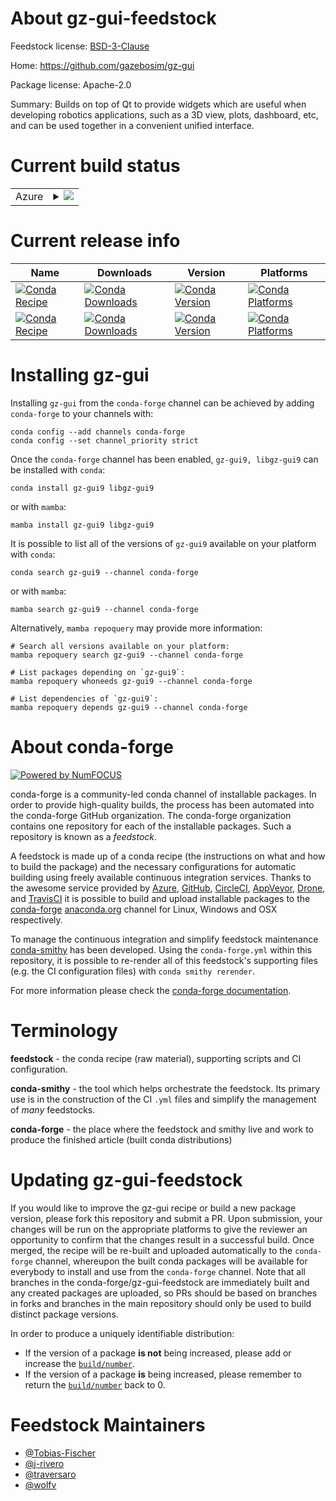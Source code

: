 About gz-gui-feedstock
======================

Feedstock license: [BSD-3-Clause](https://github.com/conda-forge/gz-gui-feedstock/blob/main/LICENSE.txt)

Home: https://github.com/gazebosim/gz-gui

Package license: Apache-2.0

Summary:  Builds on top of Qt to provide widgets which are useful when developing robotics applications, such as a 3D view, plots, dashboard, etc, and can be used together in a convenient unified interface.

Current build status
====================


<table>
    
  <tr>
    <td>Azure</td>
    <td>
      <details>
        <summary>
          <a href="https://dev.azure.com/conda-forge/feedstock-builds/_build/latest?definitionId=17652&branchName=main">
            <img src="https://dev.azure.com/conda-forge/feedstock-builds/_apis/build/status/gz-gui-feedstock?branchName=main">
          </a>
        </summary>
        <table>
          <thead><tr><th>Variant</th><th>Status</th></tr></thead>
          <tbody><tr>
              <td>linux_64_python3.11.____cpython</td>
              <td>
                <a href="https://dev.azure.com/conda-forge/feedstock-builds/_build/latest?definitionId=17652&branchName=main">
                  <img src="https://dev.azure.com/conda-forge/feedstock-builds/_apis/build/status/gz-gui-feedstock?branchName=main&jobName=linux&configuration=linux%20linux_64_python3.11.____cpython" alt="variant">
                </a>
              </td>
            </tr><tr>
              <td>linux_64_python3.12.____cpython</td>
              <td>
                <a href="https://dev.azure.com/conda-forge/feedstock-builds/_build/latest?definitionId=17652&branchName=main">
                  <img src="https://dev.azure.com/conda-forge/feedstock-builds/_apis/build/status/gz-gui-feedstock?branchName=main&jobName=linux&configuration=linux%20linux_64_python3.12.____cpython" alt="variant">
                </a>
              </td>
            </tr><tr>
              <td>linux_aarch64_python3.11.____cpython</td>
              <td>
                <a href="https://dev.azure.com/conda-forge/feedstock-builds/_build/latest?definitionId=17652&branchName=main">
                  <img src="https://dev.azure.com/conda-forge/feedstock-builds/_apis/build/status/gz-gui-feedstock?branchName=main&jobName=linux&configuration=linux%20linux_aarch64_python3.11.____cpython" alt="variant">
                </a>
              </td>
            </tr><tr>
              <td>linux_aarch64_python3.12.____cpython</td>
              <td>
                <a href="https://dev.azure.com/conda-forge/feedstock-builds/_build/latest?definitionId=17652&branchName=main">
                  <img src="https://dev.azure.com/conda-forge/feedstock-builds/_apis/build/status/gz-gui-feedstock?branchName=main&jobName=linux&configuration=linux%20linux_aarch64_python3.12.____cpython" alt="variant">
                </a>
              </td>
            </tr><tr>
              <td>linux_ppc64le_python3.11.____cpython</td>
              <td>
                <a href="https://dev.azure.com/conda-forge/feedstock-builds/_build/latest?definitionId=17652&branchName=main">
                  <img src="https://dev.azure.com/conda-forge/feedstock-builds/_apis/build/status/gz-gui-feedstock?branchName=main&jobName=linux&configuration=linux%20linux_ppc64le_python3.11.____cpython" alt="variant">
                </a>
              </td>
            </tr><tr>
              <td>linux_ppc64le_python3.12.____cpython</td>
              <td>
                <a href="https://dev.azure.com/conda-forge/feedstock-builds/_build/latest?definitionId=17652&branchName=main">
                  <img src="https://dev.azure.com/conda-forge/feedstock-builds/_apis/build/status/gz-gui-feedstock?branchName=main&jobName=linux&configuration=linux%20linux_ppc64le_python3.12.____cpython" alt="variant">
                </a>
              </td>
            </tr><tr>
              <td>osx_64_python3.11.____cpython</td>
              <td>
                <a href="https://dev.azure.com/conda-forge/feedstock-builds/_build/latest?definitionId=17652&branchName=main">
                  <img src="https://dev.azure.com/conda-forge/feedstock-builds/_apis/build/status/gz-gui-feedstock?branchName=main&jobName=osx&configuration=osx%20osx_64_python3.11.____cpython" alt="variant">
                </a>
              </td>
            </tr><tr>
              <td>osx_64_python3.12.____cpython</td>
              <td>
                <a href="https://dev.azure.com/conda-forge/feedstock-builds/_build/latest?definitionId=17652&branchName=main">
                  <img src="https://dev.azure.com/conda-forge/feedstock-builds/_apis/build/status/gz-gui-feedstock?branchName=main&jobName=osx&configuration=osx%20osx_64_python3.12.____cpython" alt="variant">
                </a>
              </td>
            </tr><tr>
              <td>osx_arm64_python3.11.____cpython</td>
              <td>
                <a href="https://dev.azure.com/conda-forge/feedstock-builds/_build/latest?definitionId=17652&branchName=main">
                  <img src="https://dev.azure.com/conda-forge/feedstock-builds/_apis/build/status/gz-gui-feedstock?branchName=main&jobName=osx&configuration=osx%20osx_arm64_python3.11.____cpython" alt="variant">
                </a>
              </td>
            </tr><tr>
              <td>osx_arm64_python3.12.____cpython</td>
              <td>
                <a href="https://dev.azure.com/conda-forge/feedstock-builds/_build/latest?definitionId=17652&branchName=main">
                  <img src="https://dev.azure.com/conda-forge/feedstock-builds/_apis/build/status/gz-gui-feedstock?branchName=main&jobName=osx&configuration=osx%20osx_arm64_python3.12.____cpython" alt="variant">
                </a>
              </td>
            </tr><tr>
              <td>win_64_python3.11.____cpython</td>
              <td>
                <a href="https://dev.azure.com/conda-forge/feedstock-builds/_build/latest?definitionId=17652&branchName=main">
                  <img src="https://dev.azure.com/conda-forge/feedstock-builds/_apis/build/status/gz-gui-feedstock?branchName=main&jobName=win&configuration=win%20win_64_python3.11.____cpython" alt="variant">
                </a>
              </td>
            </tr><tr>
              <td>win_64_python3.12.____cpython</td>
              <td>
                <a href="https://dev.azure.com/conda-forge/feedstock-builds/_build/latest?definitionId=17652&branchName=main">
                  <img src="https://dev.azure.com/conda-forge/feedstock-builds/_apis/build/status/gz-gui-feedstock?branchName=main&jobName=win&configuration=win%20win_64_python3.12.____cpython" alt="variant">
                </a>
              </td>
            </tr>
          </tbody>
        </table>
      </details>
    </td>
  </tr>
</table>

Current release info
====================

| Name | Downloads | Version | Platforms |
| --- | --- | --- | --- |
| [![Conda Recipe](https://img.shields.io/badge/recipe-gz--gui9-green.svg)](https://anaconda.org/conda-forge/gz-gui9) | [![Conda Downloads](https://img.shields.io/conda/dn/conda-forge/gz-gui9.svg)](https://anaconda.org/conda-forge/gz-gui9) | [![Conda Version](https://img.shields.io/conda/vn/conda-forge/gz-gui9.svg)](https://anaconda.org/conda-forge/gz-gui9) | [![Conda Platforms](https://img.shields.io/conda/pn/conda-forge/gz-gui9.svg)](https://anaconda.org/conda-forge/gz-gui9) |
| [![Conda Recipe](https://img.shields.io/badge/recipe-libgz--gui9-green.svg)](https://anaconda.org/conda-forge/libgz-gui9) | [![Conda Downloads](https://img.shields.io/conda/dn/conda-forge/libgz-gui9.svg)](https://anaconda.org/conda-forge/libgz-gui9) | [![Conda Version](https://img.shields.io/conda/vn/conda-forge/libgz-gui9.svg)](https://anaconda.org/conda-forge/libgz-gui9) | [![Conda Platforms](https://img.shields.io/conda/pn/conda-forge/libgz-gui9.svg)](https://anaconda.org/conda-forge/libgz-gui9) |

Installing gz-gui
=================

Installing `gz-gui` from the `conda-forge` channel can be achieved by adding `conda-forge` to your channels with:

```
conda config --add channels conda-forge
conda config --set channel_priority strict
```

Once the `conda-forge` channel has been enabled, `gz-gui9, libgz-gui9` can be installed with `conda`:

```
conda install gz-gui9 libgz-gui9
```

or with `mamba`:

```
mamba install gz-gui9 libgz-gui9
```

It is possible to list all of the versions of `gz-gui9` available on your platform with `conda`:

```
conda search gz-gui9 --channel conda-forge
```

or with `mamba`:

```
mamba search gz-gui9 --channel conda-forge
```

Alternatively, `mamba repoquery` may provide more information:

```
# Search all versions available on your platform:
mamba repoquery search gz-gui9 --channel conda-forge

# List packages depending on `gz-gui9`:
mamba repoquery whoneeds gz-gui9 --channel conda-forge

# List dependencies of `gz-gui9`:
mamba repoquery depends gz-gui9 --channel conda-forge
```


About conda-forge
=================

[![Powered by
NumFOCUS](https://img.shields.io/badge/powered%20by-NumFOCUS-orange.svg?style=flat&colorA=E1523D&colorB=007D8A)](https://numfocus.org)

conda-forge is a community-led conda channel of installable packages.
In order to provide high-quality builds, the process has been automated into the
conda-forge GitHub organization. The conda-forge organization contains one repository
for each of the installable packages. Such a repository is known as a *feedstock*.

A feedstock is made up of a conda recipe (the instructions on what and how to build
the package) and the necessary configurations for automatic building using freely
available continuous integration services. Thanks to the awesome service provided by
[Azure](https://azure.microsoft.com/en-us/services/devops/), [GitHub](https://github.com/),
[CircleCI](https://circleci.com/), [AppVeyor](https://www.appveyor.com/),
[Drone](https://cloud.drone.io/welcome), and [TravisCI](https://travis-ci.com/)
it is possible to build and upload installable packages to the
[conda-forge](https://anaconda.org/conda-forge) [anaconda.org](https://anaconda.org/)
channel for Linux, Windows and OSX respectively.

To manage the continuous integration and simplify feedstock maintenance
[conda-smithy](https://github.com/conda-forge/conda-smithy) has been developed.
Using the ``conda-forge.yml`` within this repository, it is possible to re-render all of
this feedstock's supporting files (e.g. the CI configuration files) with ``conda smithy rerender``.

For more information please check the [conda-forge documentation](https://conda-forge.org/docs/).

Terminology
===========

**feedstock** - the conda recipe (raw material), supporting scripts and CI configuration.

**conda-smithy** - the tool which helps orchestrate the feedstock.
                   Its primary use is in the construction of the CI ``.yml`` files
                   and simplify the management of *many* feedstocks.

**conda-forge** - the place where the feedstock and smithy live and work to
                  produce the finished article (built conda distributions)


Updating gz-gui-feedstock
=========================

If you would like to improve the gz-gui recipe or build a new
package version, please fork this repository and submit a PR. Upon submission,
your changes will be run on the appropriate platforms to give the reviewer an
opportunity to confirm that the changes result in a successful build. Once
merged, the recipe will be re-built and uploaded automatically to the
`conda-forge` channel, whereupon the built conda packages will be available for
everybody to install and use from the `conda-forge` channel.
Note that all branches in the conda-forge/gz-gui-feedstock are
immediately built and any created packages are uploaded, so PRs should be based
on branches in forks and branches in the main repository should only be used to
build distinct package versions.

In order to produce a uniquely identifiable distribution:
 * If the version of a package **is not** being increased, please add or increase
   the [``build/number``](https://docs.conda.io/projects/conda-build/en/latest/resources/define-metadata.html#build-number-and-string).
 * If the version of a package **is** being increased, please remember to return
   the [``build/number``](https://docs.conda.io/projects/conda-build/en/latest/resources/define-metadata.html#build-number-and-string)
   back to 0.

Feedstock Maintainers
=====================

* [@Tobias-Fischer](https://github.com/Tobias-Fischer/)
* [@j-rivero](https://github.com/j-rivero/)
* [@traversaro](https://github.com/traversaro/)
* [@wolfv](https://github.com/wolfv/)

